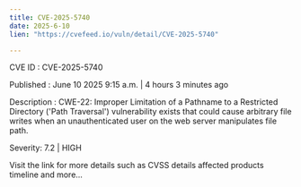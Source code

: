 ```yaml
---
title: CVE-2025-5740
date: 2025-6-10
lien: "https://cvefeed.io/vuln/detail/CVE-2025-5740"

---
```


CVE ID : CVE-2025-5740

Published :  June 10
2025
9:15 a.m. | 4 hours
3 minutes ago

Description : CWE-22: Improper Limitation of a Pathname to a Restricted Directory ('Path Traversal') vulnerability exists that
could cause arbitrary file writes when an unauthenticated user on the web server manipulates file path.

Severity: 7.2 | HIGH

Visit the link for more details
such as CVSS details
affected products
timeline
and more...
